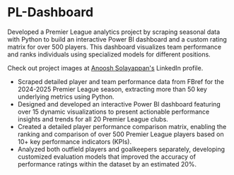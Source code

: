 # PL-Dashboard
Developed a Premier League analytics project by scraping seasonal data with Python to build an interactive Power BI dashboard and a custom rating matrix for over 500 players. This dashboard visualizes team performance and ranks individuals using specialized models for different positions.

Check out project images at [Anoosh Solayappan's](https://www.linkedin.com/in/anoosh-solayappan/) LinkedIn profile.

- Scraped detailed player and team performance data from FBref for the 2024-2025 Premier League season, extracting more than 50 key underlying metrics using Python.
- Designed and developed an interactive Power BI dashboard featuring over 15 dynamic visualizations to present actionable performance insights and trends for all 20 Premier League clubs.
- Created a detailed player performance comparison matrix, enabling the ranking and comparison of over 500 Premier League players based on 10+ key performance indicators (KPIs).
- Analyzed both outfield players and goalkeepers separately, developing customized evaluation models that improved the accuracy of performance ratings within the dataset by an estimated 20%.
